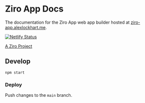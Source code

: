 # Ziro App Docs

The documentation for the Ziro App web app builder hosted at [ziro-app.alexlockhart.me](https://ziro-app.alexlockhart.me/).

[![Netlify Status](https://api.netlify.com/api/v1/badges/d515278b-0660-4917-a313-71cac3cec868/deploy-status)](https://app.netlify.com/sites/ziro-app-docs/deploys)

[A Ziro Project](https://ziro.alexlockhart.me/)

## Develop

```
npm start
```

### Deploy

Push changes to the `main` branch.
